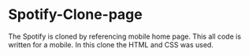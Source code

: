 # Spotify-Clone-page
The Spotify is cloned by referencing mobile home page. This all code is written for a mobile. In this clone the HTML and CSS was used. 
